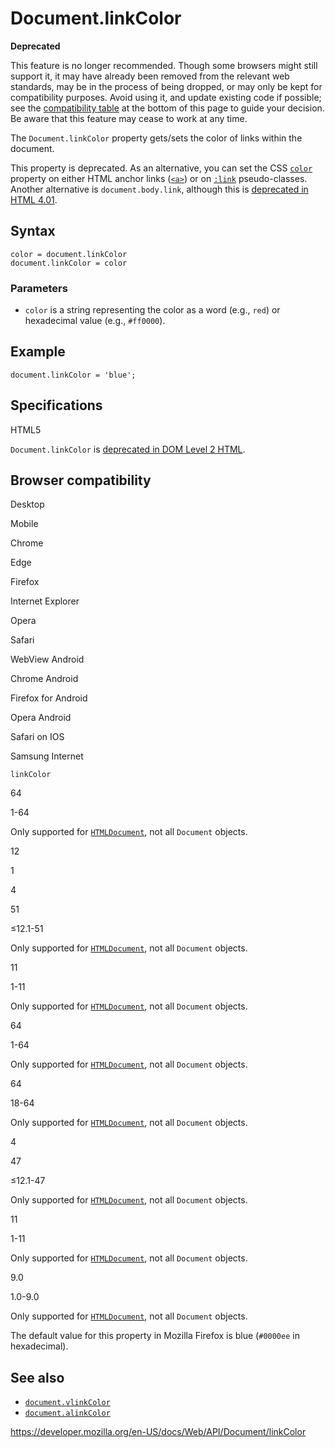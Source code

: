 # Document.linkColor

**Deprecated**

This feature is no longer recommended. Though some browsers might still support it, it may have already been removed from the relevant web standards, may be in the process of being dropped, or may only be kept for compatibility purposes. Avoid using it, and update existing code if possible; see the [compatibility table](#browser_compatibility) at the bottom of this page to guide your decision. Be aware that this feature may cease to work at any time.

The `Document.linkColor` property gets/sets the color of links within the document.

This property is deprecated. As an alternative, you can set the CSS [`color`](https://developer.mozilla.org/en-US/docs/Web/CSS/color) property on either HTML anchor links ([`<a>`](https://developer.mozilla.org/en-US/docs/Web/HTML/Element/a)) or on [`:link`](https://developer.mozilla.org/en-US/docs/Web/CSS/:link) pseudo-classes. Another alternative is `document.body.link`, although this is [deprecated in HTML 4.01](https://www.w3.org/TR/html401/struct/global.html#adef-link).

## Syntax

    color = document.linkColor
    document.linkColor = color

### Parameters

- `color` is a string representing the color as a word (e.g., `red`) or hexadecimal value (e.g., `#ff0000`).

## Example

    document.linkColor = 'blue';

## Specifications

HTML5

`Document.linkColor` is [deprecated in DOM Level 2 HTML](https://www.w3.org/TR/DOM-Level-2-HTML/html.html#ID-26809268).

## Browser compatibility

Desktop

Mobile

Chrome

Edge

Firefox

Internet Explorer

Opera

Safari

WebView Android

Chrome Android

Firefox for Android

Opera Android

Safari on IOS

Samsung Internet

`linkColor`

64

1-64

Only supported for [`HTMLDocument`](https://developer.mozilla.org/docs/Web/API/HTMLDocument), not all `Document` objects.

12

1

4

51

≤12.1-51

Only supported for [`HTMLDocument`](https://developer.mozilla.org/docs/Web/API/HTMLDocument), not all `Document` objects.

11

1-11

Only supported for [`HTMLDocument`](https://developer.mozilla.org/docs/Web/API/HTMLDocument), not all `Document` objects.

64

1-64

Only supported for [`HTMLDocument`](https://developer.mozilla.org/docs/Web/API/HTMLDocument), not all `Document` objects.

64

18-64

Only supported for [`HTMLDocument`](https://developer.mozilla.org/docs/Web/API/HTMLDocument), not all `Document` objects.

4

47

≤12.1-47

Only supported for [`HTMLDocument`](https://developer.mozilla.org/docs/Web/API/HTMLDocument), not all `Document` objects.

11

1-11

Only supported for [`HTMLDocument`](https://developer.mozilla.org/docs/Web/API/HTMLDocument), not all `Document` objects.

9.0

1.0-9.0

Only supported for [`HTMLDocument`](https://developer.mozilla.org/docs/Web/API/HTMLDocument), not all `Document` objects.

The default value for this property in Mozilla Firefox is blue (`#0000ee` in hexadecimal).

## See also

- [`document.vlinkColor`](vlinkcolor)
- [`document.alinkColor`](alinkcolor)

<a href="https://developer.mozilla.org/en-US/docs/Web/API/Document/linkColor" class="_attribution-link">https://developer.mozilla.org/en-US/docs/Web/API/Document/linkColor</a>
